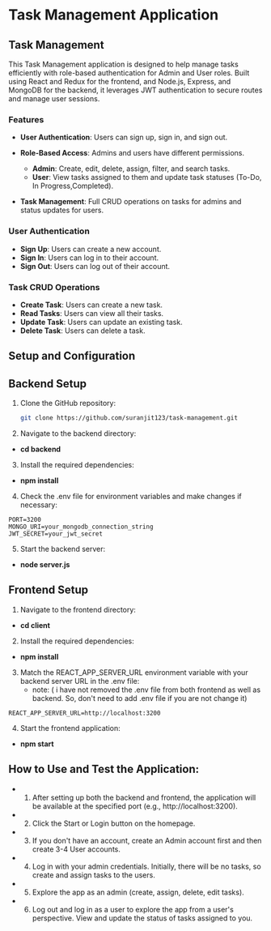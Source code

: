 # Task Management Application

## Task Management

This Task Management application is designed to help manage tasks efficiently with role-based authentication for Admin and User roles. Built using React and Redux for the frontend, and Node.js, Express, and MongoDB for the backend, it leverages JWT authentication to secure routes and manage user sessions.

### Features

- **User Authentication**: Users can sign up, sign in, and sign out.
- **Role-Based Access**: Admins and users have different permissions.
    - **Admin**: Create, edit, delete, assign, filter, and search tasks.
    - **User**: View tasks assigned to them and update task statuses (To-Do, In Progress,Completed).

- **Task Management**: Full CRUD operations on tasks for admins and status updates for users.

### User Authentication

- **Sign Up**: Users can create a new account.
- **Sign In**: Users can log in to their account.
- **Sign Out**: Users can log out of their account.

### Task CRUD Operations

- **Create Task**: Users can create a new task.
- **Read Tasks**: Users can view all their tasks.
- **Update Task**: Users can update an existing task.
- **Delete Task**: Users can delete a task.

## Setup and Configuration 

## Backend Setup

1. Clone the GitHub repository:

   ```bash
   git clone https://github.com/suranjit123/task-management.git

2. Navigate to the backend directory:
- **cd backend**

3. Install the required dependencies:
- **npm install**

4. Check the .env file for environment variables and make changes if necessary:
```
PORT=3200
MONGO_URI=your_mongodb_connection_string
JWT_SECRET=your_jwt_secret
```
5. Start the backend server:
- **node server.js**

## Frontend Setup

1. Navigate to the frontend directory:
- **cd client**

2. Install the required dependencies:
- **npm install**

3. Match the REACT_APP_SERVER_URL environment variable with your backend server URL in the .env file:
    - note: ( i have not removed the .env file from both frontend as well as backend. So, don't need to add .env file if you are not change it)
```
REACT_APP_SERVER_URL=http://localhost:3200
```
4. Start the frontend application:
- **npm start**

## How to Use and Test the Application:

- 1. After setting up both the backend and frontend, the application will be available at the specified port (e.g., http://localhost:3200).
- 2. Click the Start or Login button on the homepage.
- 3. If you don't have an account, create an Admin account first and then create 3-4 User accounts.
- 4. Log in with your admin credentials. Initially, there will be no tasks, so create and assign tasks to the users.
- 5. Explore the app as an admin (create, assign, delete, edit tasks).
- 6. Log out and log in as a user to explore the app from a user's perspective. View and update the status of tasks assigned to you.